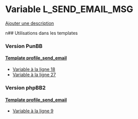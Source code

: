 # Variable L_SEND_EMAIL_MSG
[Ajouter une description](https://fa-tvars.appspot.com/L_SEND_EMAIL_MSG)

n## Utilisations dans les templates

### Version PunBB

#### [Template profile_send_email](punbb/profile_send_email.md)
* [Variable à la ligne 18](../punbb/profile_send_email.tpl#L18)
* [Variable à la ligne 27](../punbb/profile_send_email.tpl#L27)

### Version phpBB2

#### [Template profile_send_email](subsilver/profile_send_email.md)
* [Variable à la ligne 9](../subsilver/profile_send_email.tpl#L9)